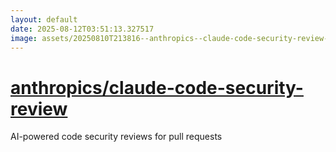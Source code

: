```yaml
---
layout: default
date: 2025-08-12T03:51:13.327517
image: assets/20250810T213816--anthropics--claude-code-security-review--20250811T005740--cropped.png
---
```


# [anthropics/claude-code-security-review](https://github.com/anthropics/claude-code-security-review)

AI-powered code security reviews for pull requests
